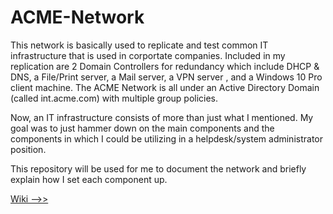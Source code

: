 # ACME-Network

This network is basically used to replicate and test common IT infrastructure that is used in corportate companies. Included in my replication are 2 Domain Controllers for redundancy which include DHCP & DNS, a File/Print server, a Mail server, a VPN server , and a Windows 10 Pro client machine. The ACME Network is all under an Active Directory Domain (called int.acme.com) with multiple group policies.

Now, an IT infrastructure consists of more than just what I mentioned. My goal was to just hammer down on the main components and the components in which I could be utilizing in a helpdesk/system administrator position. 

This repository will be used for me to document the network and briefly explain how I set each component up.

[Wiki -->>](https://github.com/Princeton45/ACME-Network/wiki/1.-Prerequisites) 

